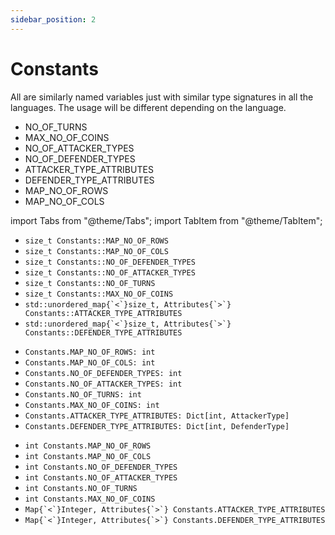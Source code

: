 ```yaml
---
sidebar_position: 2
---
```


# Constants

All are similarly named variables just with similar type signatures in all the languages. The usage will be different depending on the language.

- NO_OF_TURNS
- MAX_NO_OF_COINS
- NO_OF_ATTACKER_TYPES
- NO_OF_DEFENDER_TYPES
- ATTACKER_TYPE_ATTRIBUTES
- DEFENDER_TYPE_ATTRIBUTES
- MAP_NO_OF_ROWS
- MAP_NO_OF_COLS

import Tabs from "@theme/Tabs";
import TabItem from "@theme/TabItem";

<Tabs>
  <TabItem value="C++" label="C++" default>
  <ul>
  <li><code>size_t Constants::MAP_NO_OF_ROWS </code> </li>
  <li><code>size_t Constants::MAP_NO_OF_COLS </code> </li>
  <li><code>size_t Constants::NO_OF_DEFENDER_TYPES </code> </li>
  <li><code>size_t Constants::NO_OF_ATTACKER_TYPES </code> </li>
  <li><code>size_t Constants::NO_OF_TURNS </code> </li>
  <li><code>size_t Constants::MAX_NO_OF_COINS </code> </li>
  <li><code>std::unordered_map{`<`}size_t, Attributes{`>`} Constants::ATTACKER_TYPE_ATTRIBUTES</code></li>
  <li><code>std::unordered_map{`<`}size_t, Attributes{`>`} Constants::DEFENDER_TYPE_ATTRIBUTES</code></li>
  </ul>

  </TabItem>
  <TabItem value="Python" label="Python">
  <ul>
    <li><code>Constants.MAP_NO_OF_ROWS: int</code></li>
    <li><code>Constants.MAP_NO_OF_COLS: int</code></li>
    <li><code>Constants.NO_OF_DEFENDER_TYPES: int</code></li>
    <li><code>Constants.NO_OF_ATTACKER_TYPES: int</code></li>
    <li><code>Constants.NO_OF_TURNS: int</code></li>
    <li><code>Constants.MAX_NO_OF_COINS: int</code></li>
    <li><code>Constants.ATTACKER_TYPE_ATTRIBUTES: Dict[int, AttackerType]</code></li>
    <li><code>Constants.DEFENDER_TYPE_ATTRIBUTES: Dict[int, DefenderType]</code></li>
  </ul>
  </TabItem>
  <TabItem value="Java" label="Java">
  <ul>
    <li><code>int Constants.MAP_NO_OF_ROWS</code></li>
    <li><code>int Constants.MAP_NO_OF_COLS</code></li>
    <li><code>int Constants.NO_OF_DEFENDER_TYPES</code></li>
    <li><code>int Constants.NO_OF_ATTACKER_TYPES</code></li>
    <li><code>int Constants.NO_OF_TURNS</code></li>
    <li><code>int Constants.MAX_NO_OF_COINS</code></li>
    <li><code>Map{`<`}Integer, Attributes{`>`} Constants.ATTACKER_TYPE_ATTRIBUTES</code></li>
    <li><code>Map{`<`}Integer, Attributes{`>`} Constants.DEFENDER_TYPE_ATTRIBUTES</code></li>
  </ul>
  </TabItem>
</Tabs>
